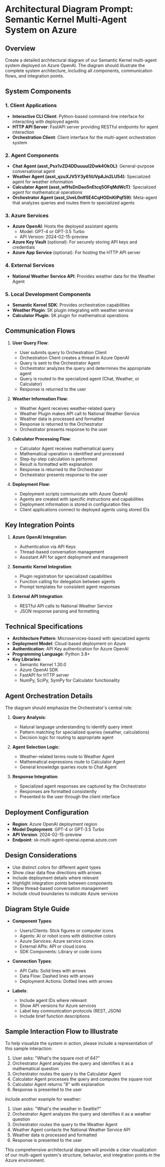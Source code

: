 # Architectural Diagram Prompt: Semantic Kernel Multi-Agent System on Azure

## Overview

Create a detailed architectural diagram of our Semantic Kernel multi-agent system deployed on Azure OpenAI. The diagram should illustrate the complete system architecture, including all components, communication flows, and integration points.

## System Components

### 1. Client Applications
- **Interactive CLI Client**: Python-based command-line interface for interacting with deployed agents
- **HTTP API Server**: FastAPI server providing RESTful endpoints for agent interaction
- **Orchestration Client**: Client interface for the multi-agent orchestration system

### 2. Agent Components
- **Chat Agent (asst_Psx1vZD4DDuuuuI2Dwk4OkOL)**: General-purpose conversational agent
- **Weather Agent (asst_qzuXJV5Y3y61iUVpAJn2LU54)**: Specialized agent for weather information
- **Calculator Agent (asst_wfHsDnDao5nEtcq5OFqMdWcT)**: Specialized agent for mathematical operations
- **Orchestrator Agent (asst_UveL0nlfSE4CqHODnKIPqf59)**: Meta-agent that analyzes queries and routes them to specialized agents

### 3. Azure Services
- **Azure OpenAI**: Hosts the deployed assistant agents
  - Model: GPT-4 or GPT-3.5 Turbo
  - API Version: 2024-02-15-preview
- **Azure Key Vault** (optional): For securely storing API keys and credentials
- **Azure App Service** (optional): For hosting the HTTP API server

### 4. External Services
- **National Weather Service API**: Provides weather data for the Weather Agent

### 5. Local Development Components
- **Semantic Kernel SDK**: Provides orchestration capabilities
- **Weather Plugin**: SK plugin integrating with weather service
- **Calculator Plugin**: SK plugin for mathematical operations

## Communication Flows

1. **User Query Flow**:
   - User submits query to Orchestration Client
   - Orchestration Client creates a thread in Azure OpenAI
   - Query is sent to the Orchestrator Agent
   - Orchestrator analyzes the query and determines the appropriate agent
   - Query is routed to the specialized agent (Chat, Weather, or Calculator)
   - Response is returned to the user

2. **Weather Information Flow**:
   - Weather Agent receives weather-related query
   - Weather Plugin makes API call to National Weather Service
   - Weather data is processed and formatted
   - Response is returned to the Orchestrator
   - Orchestrator presents response to the user

3. **Calculator Processing Flow**:
   - Calculator Agent receives mathematical query
   - Mathematical operation is identified and processed
   - Step-by-step calculation is performed
   - Result is formatted with explanation
   - Response is returned to the Orchestrator
   - Orchestrator presents response to the user

4. **Deployment Flow**:
   - Deployment scripts communicate with Azure OpenAI
   - Agents are created with specific instructions and capabilities
   - Deployment information is stored in configuration files
   - Client applications connect to deployed agents using stored IDs

## Key Integration Points

1. **Azure OpenAI Integration**:
   - Authentication via API Keys
   - Thread-based conversation management
   - Assistant API for agent deployment and management

2. **Semantic Kernel Integration**:
   - Plugin registration for specialized capabilities
   - Function calling for delegation between agents
   - Prompt templates for consistent agent responses

3. **External API Integration**:
   - RESTful API calls to National Weather Service
   - JSON response parsing and formatting

## Technical Specifications

- **Architecture Pattern**: Microservices-based with specialized agents
- **Deployment Model**: Cloud-based deployment on Azure
- **Authentication**: API Key authentication for Azure OpenAI
- **Programming Language**: Python 3.8+
- **Key Libraries**:
  - Semantic Kernel 1.30.0
  - Azure OpenAI SDK
  - FastAPI for HTTP server
  - NumPy, SciPy, SymPy for Calculator functionality

## Agent Orchestration Details

The diagram should emphasize the Orchestrator's central role:

1. **Query Analysis**:
   - Natural language understanding to identify query intent
   - Pattern matching for specialized queries (weather, calculations)
   - Decision logic for routing to appropriate agent

2. **Agent Selection Logic**:
   - Weather-related terms route to Weather Agent
   - Mathematical expressions route to Calculator Agent
   - General knowledge queries route to Chat Agent

3. **Response Integration**:
   - Specialized agent responses are captured by the Orchestrator
   - Responses are formatted consistently
   - Presented to the user through the client interface

## Deployment Configuration

- **Region**: Azure OpenAI deployment region
- **Model Deployment**: GPT-4 or GPT-3.5 Turbo
- **API Version**: 2024-02-15-preview
- **Endpoint**: sk-multi-agent-openai.openai.azure.com

## Design Considerations

- Use distinct colors for different agent types
- Show clear data flow directions with arrows
- Include deployment details where relevant
- Highlight integration points between components
- Show thread-based conversation management
- Include cloud boundaries to indicate Azure services

## Diagram Style Guide

- **Component Types**:
  - Users/Clients: Stick figures or computer icons
  - Agents: AI or robot icons with distinctive colors
  - Azure Services: Azure service icons
  - External APIs: API or cloud icons
  - SDK Components: Library or code icons

- **Connection Types**:
  - API Calls: Solid lines with arrows
  - Data Flow: Dashed lines with arrows
  - Deployment Actions: Dotted lines with arrows

- **Labels**:
  - Include agent IDs where relevant
  - Show API versions for Azure services
  - Label key communication protocols (REST, JSON)
  - Include brief function descriptions

## Sample Interaction Flow to Illustrate

To help visualize the system in action, please include a representation of this sample interaction:

1. User asks: "What's the square root of 64?"
2. Orchestrator Agent analyzes the query and identifies it as a mathematical question
3. Orchestrator routes the query to the Calculator Agent
4. Calculator Agent processes the query and computes the square root
5. Calculator Agent returns "8" with explanation
6. Response is presented to the user

Include another example for weather:

1. User asks: "What's the weather in Seattle?"
2. Orchestrator Agent analyzes the query and identifies it as a weather question
3. Orchestrator routes the query to the Weather Agent
4. Weather Agent contacts the National Weather Service API
5. Weather data is processed and formatted
6. Response is presented to the user

This comprehensive architectural diagram will provide a clear visualization of our multi-agent system's structure, behavior, and integration points in the Azure environment.